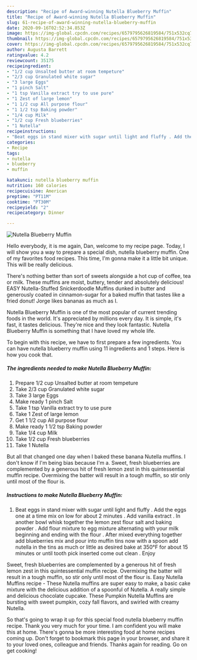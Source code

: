 ```yaml
---
description: "Recipe of Award-winning Nutella Blueberry Muffin"
title: "Recipe of Award-winning Nutella Blueberry Muffin"
slug: 61-recipe-of-award-winning-nutella-blueberry-muffin
date: 2020-09-16T02:52:34.853Z
image: https://img-global.cpcdn.com/recipes/6579795626819584/751x532cq70/nutella-blueberry-muffin-recipe-main-photo.jpg
thumbnail: https://img-global.cpcdn.com/recipes/6579795626819584/751x532cq70/nutella-blueberry-muffin-recipe-main-photo.jpg
cover: https://img-global.cpcdn.com/recipes/6579795626819584/751x532cq70/nutella-blueberry-muffin-recipe-main-photo.jpg
author: Augusta Barrett
ratingvalue: 4.2
reviewcount: 35175
recipeingredient:
- "1/2 cup Unsalted butter at room tempeture"
- "2/3 cup Granulated white sugar"
- "3 large Eggs"
- "1 pinch Salt"
- "1 tsp Vanilla extract try to use pure"
- "1 Zest of large lemon"
- "1 1/2 cup All purpose flour"
- "1 1/2 tsp Baking powder"
- "1/4 cup Milk"
- "1/2 cup Fresh blueberries"
- "1 Nutella"
recipeinstructions:
- "Beat eggs in stand mixer with sugar until light and fluffy . Add the eggs one at a time mix on low for about 2 minutes . Add vanilla extract . In another bowl whisk together the lemon zest flour salt and baking powder . Add flour mixture to egg mixture alternating with your milk beginning and ending with the flour . After mixed everything together add blueberries mix and pour into muffin tins now with a spoon add nutella in the tins as much or little as desired bake at 350°F for about 15 minutes or until tooth pick inserted come out clean . Enjoy"
categories:
- Recipe
tags:
- nutella
- blueberry
- muffin

katakunci: nutella blueberry muffin 
nutrition: 160 calories
recipecuisine: American
preptime: "PT11M"
cooktime: "PT30M"
recipeyield: "2"
recipecategory: Dinner

---
```



![Nutella Blueberry Muffin](https://img-global.cpcdn.com/recipes/6579795626819584/751x532cq70/nutella-blueberry-muffin-recipe-main-photo.jpg)

Hello everybody, it is me again, Dan, welcome to my recipe page. Today, I will show you a way to prepare a special dish, nutella blueberry muffin. One of my favorites food recipes. This time, I'm gonna make it a little bit unique. This will be really delicious.

There&#39;s nothing better than sort of sweets alongside a hot cup of coffee, tea or milk. These muffins are moist, buttery, tender and absolutely delicious! EASY Nutella-Stuffed Snickerdoodle Muffins dunked in butter and generously coated in cinnamon-sugar for a baked muffin that tastes like a fried donut! Jorge likes bananas as much as I.

Nutella Blueberry Muffin is one of the most popular of current trending foods in the world. It's appreciated by millions every day. It is simple, it's fast, it tastes delicious. They're nice and they look fantastic. Nutella Blueberry Muffin is something that I have loved my whole life.


To begin with this recipe, we have to first prepare a few ingredients. You can have nutella blueberry muffin using 11 ingredients and 1 steps. Here is how you cook that.

<!--inarticleads1-->

##### The ingredients needed to make Nutella Blueberry Muffin:

1. Prepare 1/2 cup Unsalted butter at room tempeture
1. Take 2/3 cup Granulated white sugar
1. Take 3 large Eggs
1. Make ready 1 pinch Salt
1. Take 1 tsp Vanilla extract try to use pure
1. Take 1 Zest of large lemon
1. Get 1 1/2 cup All purpose flour
1. Make ready 1 1/2 tsp Baking powder
1. Take 1/4 cup Milk
1. Take 1/2 cup Fresh blueberries
1. Take 1 Nutella


But all that changed one day when I baked these banana Nutella muffins. I don&#39;t know if I&#39;m being bias because I&#39;m a. Sweet, fresh blueberries are complemented by a generous hit of fresh lemon zest in this quintessential muffin recipe. Overmixing the batter will result in a tough muffin, so stir only until most of the flour is. 

<!--inarticleads2-->

##### Instructions to make Nutella Blueberry Muffin:

1. Beat eggs in stand mixer with sugar until light and fluffy . Add the eggs one at a time mix on low for about 2 minutes . Add vanilla extract . In another bowl whisk together the lemon zest flour salt and baking powder . Add flour mixture to egg mixture alternating with your milk beginning and ending with the flour . After mixed everything together add blueberries mix and pour into muffin tins now with a spoon add nutella in the tins as much or little as desired bake at 350°F for about 15 minutes or until tooth pick inserted come out clean . Enjoy


Sweet, fresh blueberries are complemented by a generous hit of fresh lemon zest in this quintessential muffin recipe. Overmixing the batter will result in a tough muffin, so stir only until most of the flour is. Easy Nutella Muffins recipe - These Nutella muffins are super easy to make, a basic cake mixture with the delicious addition of a spoonful of Nutella. A really simple and delicious chocolate cupcake. These Pumpkin Nutella Muffins are bursting with sweet pumpkin, cozy fall flavors, and swirled with creamy Nutella. 

So that's going to wrap it up for this special food nutella blueberry muffin recipe. Thank you very much for your time. I am confident you will make this at home. There's gonna be more interesting food at home recipes coming up. Don't forget to bookmark this page in your browser, and share it to your loved ones, colleague and friends. Thanks again for reading. Go on get cooking!
